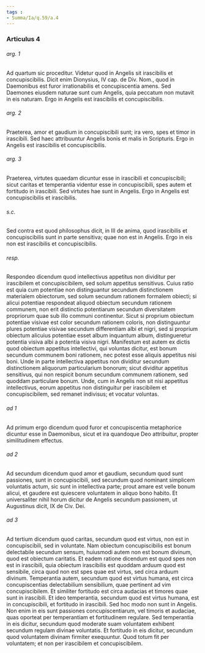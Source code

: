 ```yaml
---
tags : 
- Summa/Ia/q.59/a.4
---
```


### Articulus 4

###### arg. 1
Ad quartum sic proceditur. Videtur quod in Angelis sit irascibilis et concupiscibilis. Dicit enim Dionysius, IV cap. de Div. Nom., quod in Daemonibus est furor irrationabilis et concupiscentia amens. Sed Daemones eiusdem naturae sunt cum Angelis, quia peccatum non mutavit in eis naturam. Ergo in Angelis est irascibilis et concupiscibilis.

###### arg. 2
Praeterea, amor et gaudium in concupiscibili sunt; ira vero, spes et timor in irascibili. Sed haec attribuuntur Angelis bonis et malis in Scripturis. Ergo in Angelis est irascibilis et concupiscibilis.

###### arg. 3
Praeterea, virtutes quaedam dicuntur esse in irascibili et concupiscibili; sicut caritas et temperantia videntur esse in concupiscibili, spes autem et fortitudo in irascibili. Sed virtutes hae sunt in Angelis. Ergo in Angelis est concupiscibilis et irascibilis.

###### s.c.
Sed contra est quod philosophus dicit, in III de anima, quod irascibilis et concupiscibilis sunt in parte sensitiva; quae non est in Angelis. Ergo in eis non est irascibilis et concupiscibilis.

###### resp.
Respondeo dicendum quod intellectivus appetitus non dividitur per irascibilem et concupiscibilem, sed solum appetitus sensitivus. Cuius ratio est quia cum potentiae non distinguantur secundum distinctionem materialem obiectorum, sed solum secundum rationem formalem obiecti; si alicui potentiae respondeat aliquod obiectum secundum rationem communem, non erit distinctio potentiarum secundum diversitatem propriorum quae sub illo communi continentur. Sicut si proprium obiectum potentiae visivae est color secundum rationem coloris, non distinguuntur plures potentiae visivae secundum differentiam albi et nigri, sed si proprium obiectum alicuius potentiae esset album inquantum album, distingueretur potentia visiva albi a potentia visiva nigri. Manifestum est autem ex dictis quod obiectum appetitus intellectivi, qui voluntas dicitur, est bonum secundum communem boni rationem, nec potest esse aliquis appetitus nisi boni. Unde in parte intellectiva appetitus non dividitur secundum distinctionem aliquorum particularium bonorum; sicut dividitur appetitus sensitivus, qui non respicit bonum secundum communem rationem, sed quoddam particulare bonum. Unde, cum in Angelis non sit nisi appetitus intellectivus, eorum appetitus non distinguitur per irascibilem et concupiscibilem, sed remanet indivisus; et vocatur voluntas.

###### ad 1
Ad primum ergo dicendum quod furor et concupiscentia metaphorice dicuntur esse in Daemonibus, sicut et ira quandoque Deo attribuitur, propter similitudinem effectus.

###### ad 2
Ad secundum dicendum quod amor et gaudium, secundum quod sunt passiones, sunt in concupiscibili, sed secundum quod nominant simplicem voluntatis actum, sic sunt in intellectiva parte; prout amare est velle bonum alicui, et gaudere est quiescere voluntatem in aliquo bono habito. Et universaliter nihil horum dicitur de Angelis secundum passionem, ut Augustinus dicit, IX de Civ. Dei.

###### ad 3
Ad tertium dicendum quod caritas, secundum quod est virtus, non est in concupiscibili, sed in voluntate. Nam obiectum concupiscibilis est bonum delectabile secundum sensum, huiusmodi autem non est bonum divinum, quod est obiectum caritatis. Et eadem ratione dicendum est quod spes non est in irascibili, quia obiectum irascibilis est quoddam arduum quod est sensibile, circa quod non est spes quae est virtus, sed circa arduum divinum. Temperantia autem, secundum quod est virtus humana, est circa concupiscentias delectabilium sensibilium, quae pertinent ad vim concupiscibilem. Et similiter fortitudo est circa audacias et timores quae sunt in irascibili. Et ideo temperantia, secundum quod est virtus humana, est in concupiscibili, et fortitudo in irascibili. Sed hoc modo non sunt in Angelis. Non enim in eis sunt passiones concupiscentiarum, vel timoris et audaciae, quas oporteat per temperantiam et fortitudinem regulare. Sed temperantia in eis dicitur, secundum quod moderate suam voluntatem exhibent secundum regulam divinae voluntatis. Et fortitudo in eis dicitur, secundum quod voluntatem divinam firmiter exequuntur. Quod totum fit per voluntatem; et non per irascibilem et concupiscibilem.

